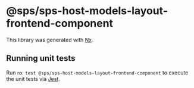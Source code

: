 # @sps/sps-host-models-layout-frontend-component

This library was generated with [Nx](https://nx.dev).

## Running unit tests

Run `nx test @sps/sps-host-models-layout-frontend-component` to execute the unit tests via [Jest](https://jestjs.io).
